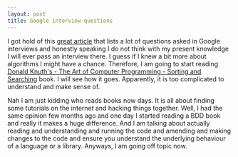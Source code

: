 ```yaml
---
layout: post
title: Google interview questions
---
```


I got hold of this [great article](<http://blog.seattleinterviewcoach.com/2009/02/140-google-interview-questions.html>) that lists a lot of questions asked in Google interviews and honestly speaking I do not think with my present knowledge I will ever pass an interview there. I guess if I knew a bit more about algorithms I might have a chance. Therefore, I am going to start reading [Donald Knuth's - The Art of Computer Programming - Sorting and Searching](<http://www.amazon.co.uk/Art-Computer-Programming-Sorting-Searching/dp/0201896850>) book. I will see how it goes. Apparently, it is too complicated to understand and make sense of.

Nah I am just kidding who reads books now days. It is all about finding some tutorials on the internet and hacking things together. Well, I had the same opinion few months ago and one day I started reading a BDD book and really it makes a huge difference. And I am talking about actually reading and understanding and running the code and amending and making changes to the code and ensure you understand the underlying behaviour of a language or a library. Anyways, I am going off topic now.